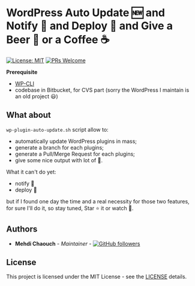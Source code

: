 # WordPress Auto Update 🆕 and Notify 🔔 and Deploy 🚀 and Give a Beer 🍺 or a Coffee ☕

[![License: MIT](https://img.shields.io/github/license/mehdichaouch/screen-cheat-sheet.svg?style=flat-square)](./LICENSE)
[![PRs Welcome](https://img.shields.io/badge/PRs-welcome-brightgreen.svg "PRs Welcome")](https://github.com/mehdichaouch/screen-cheat-sheet/pulls)

__Prerequisite__
- [WP-CLI](https://wp-cli.org/)
- codebase in Bitbucket, for CVS part (sorry the WordPress I maintain is an old project 😃)

## What about

`wp-plugin-auto-update.sh` script allow to:
- automatically update WordPress plugins in mass;
- generate a branch for each plugins;
- generate a Pull/Merge Request for each plugins;
- give some nice output with lot of 🍺.

What it can't do yet:
- notify 🔔
- deploy 🚀

but if I found one day the time and a real necessity for those two features, for sure I'll do it, so stay tuned, Star ⭐ it or watch 👀.

## Authors

- **Mehdi Chaouch** - *Maintainer* - [![GitHub followers](https://img.shields.io/github/followers/mehdichaouch.svg?style=social)](https://github.com/mehdichaouch)

## License

This project is licensed under the MIT License - see the [LICENSE](./LICENSE) details.
